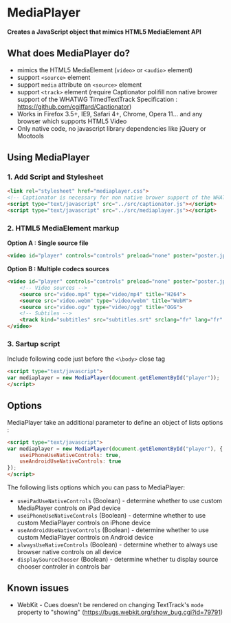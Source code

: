 MediaPlayer
===========

**Creates a JavaScript object that mimics HTML5 MediaElement API**

What does MediaPlayer do?
-------------------------

* mimics the HTML5 MediaElement (`video>` or `<audio>` element)
* support `<source>` element
* support `media` attribute on `<source>` element
* support `<track>` element (require Captionator polifill non native brower support of the WHATWG TimedTextTrack Specification : https://github.com/cgiffard/Captionator)
* Works in Firefox 3.5+, IE9, Safari 4+, Chrome, Opera 11... and any browser which supports HTML5 Video
* Only native code, no javascript library dependencies like jQuery or Mootools

Using MediaPlayer
---------------------------------

### 1. Add Script and Stylesheet ###

```html
<link rel="stylesheet" href="mediaplayer.css">
<!-- Captionator is necessary for non native brower support of the WHATWG TimedTextTrack Specification -->
<script type="text/javascript" src="../src/captionator.js"></script>
<script type="text/javascript" src="../src/mediaplayer.js"></script>
```

### 2. HTML5 MediaElement markup ###

**Option A : Single source file**

```html
<video id="player" controls="controls" preload="none" poster="poster.jpg" src="video.mp4" width="640" height="360">
```

**Option B : Multiple codecs sources**

```html
<video id="player" controls="controls" preload="none" poster="poster.jpg" width="640" height="360">
    <!-- Video sources -->
    <source src="video.mp4" type="video/mp4" title="H264">
    <source src="video.webm" type="video/webm" title="WebM">
    <source src="video.ogv" type="video/ogg" title="OGG">
    <!-- Subtiles -->
    <track kind="subtitles" src="subtitles.srt" srclang="fr" lang="fr" label="Français"></track>
</video>
```

### 3. Sartup script ###

Include following code just before the `<\body>` close tag

```html
<script type="text/javascript">
var mediaplayer = new MediaPlayer(document.getElementById("player"));
</script>
```

Options
---------------------------------

MediaPlayer take an additional parameter to define an object of lists options :

```html
<script type="text/javascript">
var mediaplayer = new MediaPlayer(document.getElementById("player"), {
	useiPhoneUseNativeControls: true,
	useAndroidUseNativeControls: true
});
</script>
```

The following lists options which you can pass to MediaPlayer:

* `useiPadUseNativeControls` (Boolean) - determine whether to use custom MediaPlayer controls on iPad device
* `useiPhoneUseNativeControls` (Boolean) - determine whether to use custom MediaPlayer controls on iPhone device
* `useAndroidUseNativeControls` (Boolean) - determine whether to use custom MediaPlayer controls on Android device
* `alwaysUseNativeControls` (Boolean) - determine whether to always use browser native controls on all device
* `displaySourceChooser` (Boolean) - determine whether tu display source chooser controler in controls bar

Known issues
---------------------------------
* WebKit - Cues doesn't be rendered on changing TextTrack's `mode` property to "showing" (https://bugs.webkit.org/show_bug.cgi?id=79791)